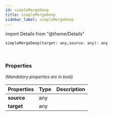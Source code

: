 ```yaml
---
id: simpleMergeDeep
title: simpleMergeDeep
sidebar_label: simpleMergeDeep
---
```


import Details from "@theme/Details"


```tsx
simpleMergeDeep(target: any,source: any): any
```
<br/>



### Properties

<font size="2"><i>(Mandatory properties are in bold)</i></font>

| Properties | Type | Description |
| --------- | ---- | ----------- |
| **source** | any |  |
| **target** | any |  |


